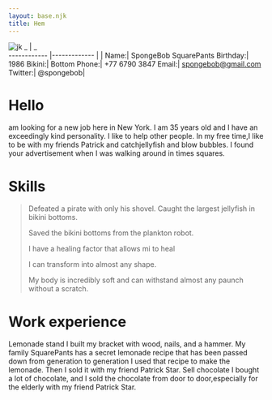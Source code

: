 ```yaml
---
layout: base.njk
title: Hem
---
```

![jk](/images/nu1.png)
_ | _            
 ------------ |-------------
 | | 
Name:| SpongeBob SquarePants
Birthday:|  1986
Bikini:| Bottom
Phone:| +77 6790 3847
Email:| spongebob@gmail.com
Twitter:| @spongebob|



# Hello 

am looking for a new job here in New York.
I am 35 years old and I have an exceedingly
kind personality. I like to help other people.
In my free time,I like to be with my friends
Patrick and catchjellyfish and blow bubbles. 
I found your advertisement when I was walking
around in times squares.

# Skills
>Defeated a pirate with only his shovel.
>Caught the largest jellyfish in bikini bottoms.<p>
>Saved the bikini bottoms from the plankton robot.<p>
>I have a healing factor that allows mi to heal<p>
>I can transform into almost any shape.<p>
>My body is incredibly soft and can withstand
>almost any paunch without a scratch.<p>

# Work experience
Lemonade stand
I built my bracket with wood, nails, and a hammer. My family SquarePants has a secret lemonade recipe that has been passed down from generation to generation I
used that recipe to make the lemonade. Then I sold it with my friend Patrick Star.
Sell chocolate
I bought a lot of chocolate, and I sold the chocolate from door to door,especially for the elderly with my friend Patrick Star.